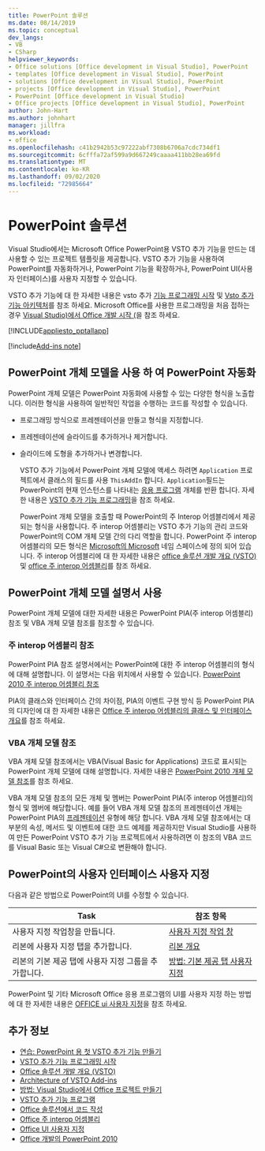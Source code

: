 ```yaml
---
title: PowerPoint 솔루션
ms.date: 08/14/2019
ms.topic: conceptual
dev_langs:
- VB
- CSharp
helpviewer_keywords:
- Office solutions [Office development in Visual Studio], PowerPoint
- templates [Office development in Visual Studio], PowerPoint
- solutions [Office development in Visual Studio], PowerPoint
- projects [Office development in Visual Studio], PowerPoint
- PowerPoint [Office development in Visual Studio]
- Office projects [Office development in Visual Studio], PowerPoint
author: John-Hart
ms.author: johnhart
manager: jillfra
ms.workload:
- office
ms.openlocfilehash: c41b2942b53c97222abf7308b6706a7cdc734df1
ms.sourcegitcommit: 6cfffa72af599a9d667249caaaa411bb28ea69fd
ms.translationtype: MT
ms.contentlocale: ko-KR
ms.lasthandoff: 09/02/2020
ms.locfileid: "72985664"
---
```

# <a name="powerpoint-solutions"></a>PowerPoint 솔루션
  Visual Studio에서는 Microsoft Office PowerPoint용 VSTO 추가 기능을 만드는 데 사용할 수 있는 프로젝트 템플릿을 제공합니다. VSTO 추가 기능을 사용하여 PowerPoint를 자동화하거나, PowerPoint 기능을 확장하거나, PowerPoint UI(사용자 인터페이스)를 사용자 지정할 수 있습니다.

 VSTO 추가 기능에 대 한 자세한 내용은 vsto 추가 [기능 프로그래밍 시작](getting-started-programming-vsto-add-ins.md) 및 [Vsto 추가 기능 아키텍처](architecture-of-vsto-add-ins.md)를 참조 하세요. Microsoft Office를 사용한 프로그래밍을 처음 접하는 경우 [Visual Studio&#41;에서 Office 개발 시작 &#40;](getting-started-office-development-in-visual-studio.md)을 참조 하세요.

 [!INCLUDE[appliesto_pptallapp](includes/appliesto-pptallapp-md.md)]

[!include[Add-ins note](includes/addinsnote.md)]

## <a name="automate-powerpoint-by-using-the-powerpoint-object-model"></a>PowerPoint 개체 모델을 사용 하 여 PowerPoint 자동화
 PowerPoint 개체 모델은 PowerPoint 자동화에 사용할 수 있는 다양한 형식을 노출합니다. 이러한 형식을 사용하여 일반적인 작업을 수행하는 코드를 작성할 수 있습니다.

- 프로그래밍 방식으로 프레젠테이션을 만들고 형식을 지정합니다.

- 프레젠테이션에 슬라이드를 추가하거나 제거합니다.

- 슬라이드에 도형을 추가하거나 변경합니다.

  VSTO 추가 기능에서 PowerPoint 개체 모델에 액세스 하려면 `Application` 프로젝트에서 클래스의 필드를 사용 `ThisAddIn` 합니다. `Application`필드는 PowerPoint의 현재 인스턴스를 나타내는 [응용 프로그램](/previous-versions/office/developer/office-2010/ff764034(v=office.14)) 개체를 반환 합니다. 자세한 내용은 [VSTO 추가 기능 프로그래밍](programming-vsto-add-ins.md)을 참조 하세요.

  PowerPoint 개체 모델을 호출할 때 PowerPoint의 주 Interop 어셈블리에서 제공되는 형식을 사용합니다. 주 interop 어셈블리는 VSTO 추가 기능의 관리 코드와 PowerPoint의 COM 개체 모델 간의 다리 역할을 합니다. PowerPoint 주 interop 어셈블리의 모든 형식은 [Microsoft의 Microsoft](/previous-versions/office/developer/office-2010/ff763170(v=office.14)) 네임 스페이스에 정의 되어 있습니다. 주 interop 어셈블리에 대 한 자세한 내용은 [office 솔루션 개발 개요 &#40;VSTO&#41;](office-solutions-development-overview-vsto.md) 및 [office 주 interop 어셈블리](office-primary-interop-assemblies.md)를 참조 하세요.

## <a name="use-the-powerpoint-object-model-documentation"></a><a name="WordOMDocumentation"></a> PowerPoint 개체 모델 설명서 사용
 PowerPoint 개체 모델에 대한 자세한 내용은 PowerPoint PIA(주 interop 어셈블리) 참조 및 VBA 개체 모델 참조를 참조할 수 있습니다.

### <a name="primary-interop-assembly-reference"></a>주 interop 어셈블리 참조
 PowerPoint PIA 참조 설명서에서는 PowerPoint에 대한 주 interop 어셈블리의 형식에 대해 설명합니다. 이 설명서는 다음 위치에서 사용할 수 있습니다. [PowerPoint 2010 주 interop 어셈블리 참조](office-primary-interop-assemblies.md)

 PIA의 클래스와 인터페이스 간의 차이점, PIA의 이벤트 구현 방식 등 PowerPoint PIA의 디자인에 대 한 자세한 내용은 [Office 주 interop 어셈블리의 클래스 및 인터페이스 개요](/previous-versions/office/developer/office-2010/ff759900(v=office.14))를 참조 하세요.

### <a name="vba-object-model-reference"></a>VBA 개체 모델 참조
 VBA 개체 모델 참조에서는 VBA(Visual Basic for Applications) 코드로 표시되는 PowerPoint 개체 모델에 대해 설명합니다. 자세한 내용은 [PowerPoint 2010 개체 모델 참조](/office/vba/api/overview/PowerPoint/object-model)를 참조 하세요.

 VBA 개체 모델 참조의 모든 개체 및 멤버는 PowerPoint PIA(주 interop 어셈블리)의 형식 및 멤버에 해당합니다. 예를 들어 VBA 개체 모델 참조의 프레젠테이션 개체는 PowerPoint PIA의 [프레젠테이션](/previous-versions/office/developer/office-2010/ff761925(v=office.14)) 유형에 해당 합니다. VBA 개체 모델 참조에서는 대부분의 속성, 메서드 및 이벤트에 대한 코드 예제를 제공하지만 Visual Studio를 사용하여 만든 PowerPoint VSTO 추가 기능 프로젝트에서 사용하려면 이 참조의 VBA 코드를 Visual Basic 또는 Visual C#으로 변환해야 합니다.

## <a name="customize-the-user-interface-of-powerpoint"></a>PowerPoint의 사용자 인터페이스 사용자 지정
 다음과 같은 방법으로 PowerPoint의 UI를 수정할 수 있습니다.

|Task|참조 항목|
|----------|--------------------------|
|사용자 지정 작업창을 만듭니다.|[사용자 지정 작업 창](custom-task-panes.md)|
|리본에 사용자 지정 탭을 추가합니다.|[리본 개요](ribbon-overview.md)|
|리본의 기본 제공 탭에 사용자 지정 그룹을 추가합니다.|[방법: 기본 제공 탭 사용자 지정](how-to-customize-a-built-in-tab.md)|

 PowerPoint 및 기타 Microsoft Office 응용 프로그램의 UI를 사용자 지정 하는 방법에 대 한 자세한 내용은 [OFFICE ui 사용자 지정](office-ui-customization.md)을 참조 하세요.

## <a name="see-also"></a>추가 정보
- [연습: PowerPoint 용 첫 VSTO 추가 기능 만들기](walkthrough-creating-your-first-vsto-add-in-for-powerpoint.md)
- [VSTO 추가 기능 프로그래밍 시작](getting-started-programming-vsto-add-ins.md)
- [Office 솔루션 개발 개요 &#40;VSTO&#41;](office-solutions-development-overview-vsto.md)
- [Architecture of VSTO Add-ins](architecture-of-vsto-add-ins.md)
- [방법: Visual Studio에서 Office 프로젝트 만들기](how-to-create-office-projects-in-visual-studio.md)
- [VSTO 추가 기능 프로그램](programming-vsto-add-ins.md)
- [Office 솔루션에서 코드 작성](writing-code-in-office-solutions.md)
- [Office 주 interop 어셈블리](office-primary-interop-assemblies.md)
- [Office UI 사용자 지정](office-ui-customization.md)
- [Office 개발의 PowerPoint 2010](/previous-versions/office/developer/office-2010/ff604967(v=office.14))

